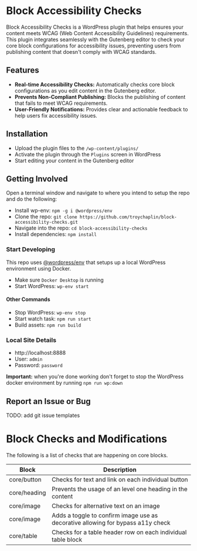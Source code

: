 # Block Accessibility Checks

Block Accessibility Checks is a WordPress plugin that helps ensures your content meets WCAG (Web Content Accessibility Guidelines) requirements. This plugin integrates seamlessly with the Gutenberg editor to check your core block configurations for accessibility issues, preventing users from publishing content that doesn't comply with WCAG standards.

## Features

-   **Real-time Accessibility Checks:** Automatically checks core block configurations as you edit content in the Gutenberg editor.
-   **Prevents Non-Compliant Publishing:** Blocks the publishing of content that fails to meet WCAG requirements.
-   **User-Friendly Notifications:** Provides clear and actionable feedback to help users fix accessibility issues.

## Installation

-   Upload the plugin files to the `/wp-content/plugins/`
-   Activate the plugin through the `Plugins` screen in WordPress
-   Start editing your content in the Gutenberg editor

## Getting Involved

Open a terminal window and navigate to where you intend to setup the repo and do the following:

-   Install wp-env: `npm -g i @wordpress/env`
-   Clone the repo: `git clone https://github.com/troychaplin/block-accessibility-checks.git`
-   Navigate into the repo: `cd block-accessibility-checks`
-   Install dependencies: `npm install`

### Start Developing

This repo uses [@wordpress/env](https://github.com/WordPress/gutenberg/tree/HEAD/packages/env#readme) that setups up a local WordPress environment using Docker.

-   Make sure `Docker Desktop` is running
-   Start WordPress: `wp-env start`

#### Other Commands

-   Stop WordPress: `wp-env stop`
-   Start watch task: `npm run start`
-   Build assets: `npm run build`

### Local Site Details

-   http://localhost:8888
-   User: `admin`
-   Password: `password`

**Important:** when you're done working don't forget to stop the WordPress docker environment by running `npm run wp:down`

## Report an Issue or Bug

TODO: add git issue templates

# Block Checks and Modifications

The following is a list of checks that are happening on core blocks.

| Block        | Description                                                                     |
| ------------ | ------------------------------------------------------------------------------- |
| core/button  | Checks for text and link on each individual button                              |
| core/heading | Prevents the usage of an level one heading in the content                       |
| core/image   | Checks for alternative text on an image                                         |
| core/image   | Adds a toggle to confirm image use as decorative allowing for bypass a11y check |
| core/table   | Checks for a table header row on each individual table block                    |
